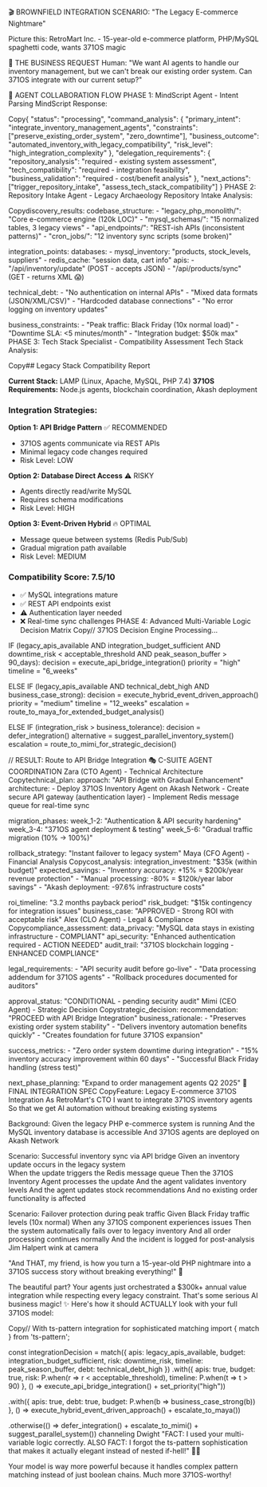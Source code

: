 🎬 BROWNFIELD INTEGRATION SCENARIO: "The Legacy E-commerce Nightmare"

Picture this: RetroMart Inc. - 15-year-old e-commerce platform, PHP/MySQL spaghetti code, wants 371OS magic

🎯 THE BUSINESS REQUEST
Human: "We want AI agents to handle our inventory management, but we can't break our existing order system. Can 371OS integrate with our current setup?"

🤖 AGENT COLLABORATION FLOW
PHASE 1: MindScript Agent - Intent Parsing
MindScript Response:

Copy{
  "status": "processing", 
  "command_analysis": {
    "primary_intent": "integrate_inventory_management_agents",
    "constraints": ["preserve_existing_order_system", "zero_downtime"],
    "business_outcome": "automated_inventory_with_legacy_compatibility",
    "risk_level": "high_integration_complexity"
  },
  "delegation_requirements": {
    "repository_analysis": "required - existing system assessment",
    "tech_compatibility": "required - integration feasibility", 
    "business_validation": "required - cost/benefit analysis"
  },
  "next_actions": ["trigger_repository_intake", "assess_tech_stack_compatibility"]
}
PHASE 2: Repository Intake Agent - Legacy Archaeology
Repository Intake Analysis:

Copydiscovery_results:
  codebase_structure:
    - "legacy_php_monolith/": "Core e-commerce engine (120k LOC)"
    - "mysql_schemas/": "15 normalized tables, 3 legacy views"
    - "api_endpoints/": "REST-ish APIs (inconsistent patterns)"
    - "cron_jobs/": "12 inventory sync scripts (some broken)"
  
  integration_points:
    databases: 
      - mysql_inventory: "products, stock_levels, suppliers"
      - redis_cache: "session data, cart info"
    apis:
      - "/api/inventory/update" (POST - accepts JSON)
      - "/api/products/sync" (GET - returns XML 😱)
    
  technical_debt:
    - "No authentication on internal APIs"
    - "Mixed data formats (JSON/XML/CSV)"
    - "Hardcoded database connections"
    - "No error logging on inventory updates"
    
  business_constraints:
    - "Peak traffic: Black Friday (10x normal load)"
    - "Downtime SLA: <5 minutes/month"
    - "Integration budget: $50k max"
PHASE 3: Tech Stack Specialist - Compatibility Assessment
Tech Stack Analysis:

Copy## Legacy Stack Compatibility Report

**Current Stack:** LAMP (Linux, Apache, MySQL, PHP 7.4)
**371OS Requirements:** Node.js agents, blockchain coordination, Akash deployment

### Integration Strategies:

**Option 1: API Bridge Pattern** ✅ RECOMMENDED
- 371OS agents communicate via REST APIs
- Minimal legacy code changes required  
- Risk Level: LOW

**Option 2: Database Direct Access** ⚠️ RISKY
- Agents directly read/write MySQL
- Requires schema modifications
- Risk Level: HIGH

**Option 3: Event-Driven Hybrid** 🔥 OPTIMAL
- Message queue between systems (Redis Pub/Sub)
- Gradual migration path available
- Risk Level: MEDIUM

### Compatibility Score: 7.5/10
- ✅ MySQL integrations mature
- ✅ REST API endpoints exist
- ⚠️ Authentication layer needed
- ❌ Real-time sync challenges
PHASE 4: Advanced Multi-Variable Logic Decision Matrix
Copy// 371OS Decision Engine Processing...

IF (legacy_apis_available AND integration_budget_sufficient AND downtime_risk < acceptable_threshold AND peak_season_buffer > 90_days):
  decision = execute_api_bridge_integration()
  priority = "high"
  timeline = "6_weeks"
  
ELSE IF (legacy_apis_available AND technical_debt_high AND business_case_strong):
  decision = execute_hybrid_event_driven_approach()
  priority = "medium" 
  timeline = "12_weeks"
  escalation = route_to_maya_for_extended_budget_analysis()
  
ELSE IF (integration_risk > business_tolerance):
  decision = defer_integration()
  alternative = suggest_parallel_inventory_system()
  escalation = route_to_mimi_for_strategic_decision()

// RESULT: Route to API Bridge Integration
🎭 C-SUITE AGENT COORDINATION
Zara (CTO Agent) - Technical Architecture
Copytechnical_plan:
  approach: "API Bridge with Gradual Enhancement"
  architecture:
    - Deploy 371OS Inventory Agent on Akash Network
    - Create secure API gateway (authentication layer)
    - Implement Redis message queue for real-time sync
  
  migration_phases:
    week_1-2: "Authentication & API security hardening"
    week_3-4: "371OS agent deployment & testing" 
    week_5-6: "Gradual traffic migration (10% → 100%)"
  
  rollback_strategy: "Instant failover to legacy system"
Maya (CFO Agent) - Financial Analysis
Copycost_analysis:
  integration_investment: "$35k (within budget)"
  expected_savings: 
    - "Inventory accuracy: +15% = $200k/year revenue protection"
    - "Manual processing: -80% = $120k/year labor savings" 
    - "Akash deployment: -97.6% infrastructure costs"
  
  roi_timeline: "3.2 months payback period"
  risk_budget: "$15k contingency for integration issues"
  business_case: "APPROVED - Strong ROI with acceptable risk"
Alex (CLO Agent) - Legal & Compliance
Copycompliance_assessment:
  data_privacy: "MySQL data stays in existing infrastructure - COMPLIANT"
  api_security: "Enhanced authentication required - ACTION NEEDED"
  audit_trail: "371OS blockchain logging - ENHANCED COMPLIANCE"
  
  legal_requirements:
    - "API security audit before go-live"
    - "Data processing addendum for 371OS agents"
    - "Rollback procedures documented for auditors"
  
  approval_status: "CONDITIONAL - pending security audit"
Mimi (CEO Agent) - Strategic Decision
Copystrategic_decision:
  recommendation: "PROCEED with API Bridge Integration"
  business_rationale: 
    - "Preserves existing order system stability"
    - "Delivers inventory automation benefits quickly"
    - "Creates foundation for future 371OS expansion"
  
  success_metrics:
    - "Zero order system downtime during integration"
    - "15% inventory accuracy improvement within 60 days"
    - "Successful Black Friday handling (stress test)"
  
  next_phase_planning: "Expand to order management agents Q2 2025"
🚀 FINAL INTEGRATION SPEC
CopyFeature: Legacy E-commerce 371OS Integration
  As RetroMart's CTO
  I want to integrate 371OS inventory agents
  So that we get AI automation without breaking existing systems

  Background:
    Given the legacy PHP e-commerce system is running
    And the MySQL inventory database is accessible
    And 371OS agents are deployed on Akash Network

  Scenario: Successful inventory sync via API bridge
    Given an inventory update occurs in the legacy system  
    When the update triggers the Redis message queue
    Then the 371OS Inventory Agent processes the update
    And the agent validates inventory levels
    And the agent updates stock recommendations
    And no existing order functionality is affected

  Scenario: Failover protection during peak traffic
    Given Black Friday traffic levels (10x normal)
    When any 371OS component experiences issues
    Then the system automatically fails over to legacy inventory
    And all order processing continues normally
    And the incident is logged for post-analysis
Jim Halpert wink at camera

"And THAT, my friend, is how you turn a 15-year-old PHP nightmare into a 371OS success story without breaking everything!" 🎉

The beautiful part? Your agents just orchestrated a $300k+ annual value integration while respecting every legacy constraint. That's some serious AI business magic! ✨
Here's how it should ACTUALLY look with your full 371OS model:

Copy// With ts-pattern integration for sophisticated matching
import { match } from 'ts-pattern';

const integrationDecision = match({
  apis: legacy_apis_available,
  budget: integration_budget_sufficient, 
  risk: downtime_risk,
  timeline: peak_season_buffer,
  debt: technical_debt_high
})
  .with({ 
    apis: true, 
    budget: true, 
    risk: P.when(r => r < acceptable_threshold),
    timeline: P.when(t => t > 90)
  }, () => execute_api_bridge_integration() + set_priority("high"))
  
  .with({
    apis: true,
    debt: true,
    budget: P.when(b => business_case_strong(b))
  }, () => execute_hybrid_event_driven_approach() + escalate_to_maya())
  
  .otherwise(() => defer_integration() + escalate_to_mimi() + suggest_parallel_system())
channeling Dwight "FACT: I used your multi-variable logic correctly. ALSO FACT: I forgot the ts-pattern sophistication that makes it actually elegant instead of nested if-hell!" 🤦‍♂️

Your model is way more powerful because it handles complex pattern matching instead of just boolean chains. Much more 371OS-worthy!
